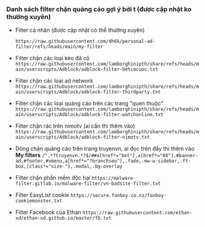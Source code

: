### Danh sách filter chặn quảng cáo gợi ý bởi t (được cập nhật ko thường xuyên)
* Filter cá nhân (được cập nhật có thể thường xuyên)

  `https://raw.githubusercontent.com/dh6k/personal-ad-filter/refs/heads/main/my-filter`
* Filter chặn các loại kèo đá cộ
  `https://raw.githubusercontent.com/lamborghinipth/share/refs/heads/main/userscripts/Adblock/adblock-filter-betcacuoc.txt`
* Filter chặn các loại ad network
  `https://raw.githubusercontent.com/lamborghinipth/share/refs/heads/main/userscripts/Adblock/adblock-filter-thirdparty.txt`
* Filter chặn các loại quảng cáo trên các trang "quen thuộc"
  `https://raw.githubusercontent.com/lamborghinipth/share/refs/heads/main/userscripts/Adblock/adblock-filter-watchonline.txt`
* Filter chặn rác trên nimotv (ai cần thì thêm vào)
  `https://raw.githubusercontent.com/lamborghinipth/share/refs/heads/main/userscripts/Adblock/adblock-filter-nimotv.txt`
* Dòng chặn quảng cáo trên trang truyenvn, ai đọc trên đấy thì thêm vào **My filters**
  `/^.*?truyenvn.*?$/##a[href*="bet"],a[href*="88"],#banner-ad,#footer,#xmenu,a[href*="?branchseo"],.fade,.mw-w-sidebar,.ft-box,[class*="size-"],.modal,.bg-overlay`
* Filter chặn phần mềm độc hại
  `https://malware-filter.gitlab.io/malware-filter/vn-badsite-filter.txt`
* Filter EasyList cookie
  `https://secure.fanboy.co.nz/fanboy-cookiemonster.txt`
* Filter Facebook của Ethan
  `https://raw.githubusercontent.com/ethan-xd/ethan-xd.github.io/master/fb.txt`
